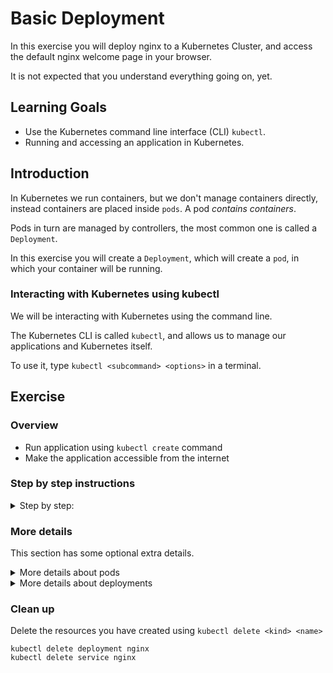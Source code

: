 # Basic Deployment

In this exercise you will deploy nginx to a Kubernetes Cluster, and access the default nginx welcome page in your browser.

It is not expected that you understand everything going on, yet.

## Learning Goals

- Use the Kubernetes command line interface (CLI) `kubectl`.
- Running and accessing an application in Kubernetes.

## Introduction

In Kubernetes we run containers, but we don't manage containers directly, instead containers are placed inside `pods`.
A pod _contains containers_.

Pods in turn are managed by controllers, the most common one is called a `Deployment`.

In this exercise you will create a `Deployment`, which will create a `pod`, in which your container will be running.

### Interacting with Kubernetes using kubectl

We will be interacting with Kubernetes using the command line.

The Kubernetes CLI is called `kubectl`, and allows us to manage our applications and Kubernetes itself.

To use it, type `kubectl <subcommand> <options>` in a terminal.

## Exercise

### Overview

- Run application using `kubectl create` command
- Make the application accessible from the internet

### Step by step instructions

<details>
<summary>Step by step:</summary>

## Run application using kubectl create command

We will use the [nginx](https://nginx.org/en/) webserver as an example of an application you might want to run in Kubernetes.

Here is the command to do it:

```
kubectl create deployment nginx --image=nginx:latest
```

Expected output:

```
deployment.apps/nginx created
```

We can ask Kubernetes about what resources it has, such as our pod.

We do this using the `kubect get <kind>` command, in this case the `<kind>` will be `pod(s)`.

Verify that your pod was created and is running using kubectl:

```
kubectl get pods`
```

Expected output:

```
NAME                     READY   STATUS    RESTARTS   AGE
nginx-6d666844f6-tjvk5   1/1     Running   0          15s
```

Awesome! Nginx is running.

## Make the application accessible from the internet

We are getting a little ahead of our exercises here, but to illustrate that we actually have
a functioning web-server running in our pod, let's try exposing it to the internet and access it from a browser!

First use the following command to create a `service` for your `deployment`:

> :bulb: A `service` is a networking abstraction that enables a lot of the neat networking features of Kubernetes.
> We will cover `services` in detail in a later exercise, so just go with it for now :-)

```
kubectl expose deployment nginx --port 80 --type NodePort
```

Expected output:

```
service/nginx exposed
```

Get the `service` called `nginx` and note down the NodePort (the port number to the right of the `:`):

```
kubectl get service nginx
```

Expected output:

```
NAME        TYPE       CLUSTER-IP      EXTERNAL-IP   PORT(S)        AGE
nginx       NodePort   10.96.223.218   <none>        80:32458/TCP   12s
```

In this example, Kubernetes has chosen port `32458`.

Finally, look up the IP address of a node in the cluster with:

```
kubectl get nodes -o wide           # The -o wide flag makes the output more verbose, i.e. to include the IPs
```

Expected output:

```
NAME    STATUS   . . . INTERNAL-IP  EXTERNAL-IP     . . .
node1   Ready    . . . 10.123.0.8   35.240.20.246   . . .
node2   Ready    . . . 10.123.0.7   35.205.245.42   . . .
```

In the example your external IPs are either `35.240.20.246` or `35.205.245.42`.

Since your `service` is of type `NodePort` it will be exposed on _any_ of the nodes,
on the port from before, so choose one of the `EXTERNAL-IP`'s,
and point your web browser to the URL `<EXTERNAL-IP>:<PORT>`.

You should see the default nginx webpage in your browser.

</details>

### More details

This section has some optional extra details.

<details>
<summary>More details about pods</summary>
A **Pod** (_not container_) is the smallest building-block/worker-unit in Kubernetes,
it has a specification of one or more containers and exists for the duration of the containers;
if all the containers stop or terminate, the Pod is stopped.

</details>

<details>
<summary>More details about deployments</summary>
Usually a pod will be part of a **Deployment**; a more controlled or _robust_ way of running Pods.
A deployment can be configured to automatically delete stopped or exited Pods and start new ones,
as well as run a number of identical Pods e.g. to provide high-availability.

</details>

### Clean up

Delete the resources you have created using `kubectl delete <kind> <name>`

```
kubectl delete deployment nginx
kubectl delete service nginx
```
